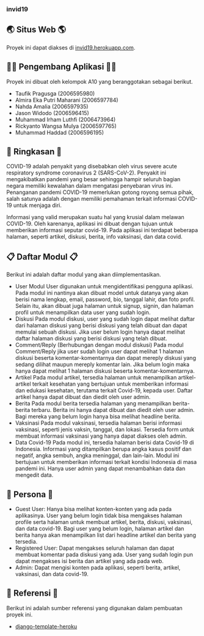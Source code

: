 ### invid19

## 🌏 Situs Web 🌎

Proyek ini dapat diakses di [invid19.herokuapp.com](http://invid19.herokuapp.com/).

## 👨‍💻 Pengembang Aplikasi 👩‍💻

Proyek ini dibuat oleh kelompok A10 yang beranggotakan sebagai berikut.

- Taufik Pragusga (2006595980)
- Almira Eka Putri Maharani (2006597784)
- Nahda Amalia (2006597935)
- Jason Widodo (2006596415)
- Muhammad Irham Luthfi (2006473964)
- Rickyanto Wangsa Mulya (2006597765)
- Muhammad Haddad (2006596195)

## 📃 Ringkasan 📃

COVID-19 adalah penyakit yang disebabkan oleh virus severe acute respiratory syndrome coronavirus 2 (SARS-CoV-2). Penyakit ini mengakibatkan pandemi yang besar sehingga hampir seluruh bagian negara memiliki kewalahan dalam mengatasi penyebaran virus ini. Penanganan pandemi COVID-19 memerlukan gotong royong semua pihak, salah satunya adalah dengan memiliki pemahaman terkait informasi COVID-19 untuk menjaga diri.

Informasi yang valid merupakan suatu hal yang krusial dalam melawan COVID-19. Oleh karenanya, aplikasi ini dibuat dengan tujuan untuk memberikan informasi seputar covid-19. Pada aplikasi ini terdapat beberapa halaman, seperti artikel, diskusi, berita, info vaksinasi, dan data covid.

## 📋 Daftar Modul 📋

Berikut ini adalah daftar modul yang akan diimplementasikan.

- User
  Modul User digunakan untuk mengidentifikasi pengguna aplikasi. Pada modul ini nantinya akan dibuat model untuk datanya yang akan berisi nama lengkap, email, password, bio, tanggal lahir, dan foto profil. Selain itu, akan dibuat juga halaman untuk signup, signin, dan halaman profil untuk menampilkan data user yang sudah login.
- Diskusi
  Pada modul diskusi, user yang sudah login dapat melihat daftar dari halaman diskusi yang berisi diskusi yang telah dibuat dan dapat memulai sebuah diskusi. Jika user belum login hanya dapat melihat daftar halaman diskusi yang berisi diskusi yang telah dibuat.
- Comment/Reply (Berhubungan dengan modul diskusi)
  Pada modul Comment/Reply jika user sudah login user dapat melihat 1 halaman diskusi beserta komentar-komentarnya dan dapat mereply diskusi yang sedang dilihat maupun mereply komentar lain. Jika belum login maka hanya dapat melihat 1 halaman diskusi beserta komentar-komentarnya.
- Artikel
  Pada modul artikel, tersedia halaman untuk menampilkan artikel-artikel terkait kesehatan yang bertujuan untuk memberikan informasi dan edukasi kesehatan, terutama terkait Covid-19, kepada user. Daftar artikel hanya dapat dibuat dan diedit oleh user admin.
- Berita
  Pada modul berita tersedia halaman yang menampilkan berita-berita terbaru. Berita ini hanya dapat dibuat dan diedit oleh user admin. Bagi mereka yang belum login hanya bisa melihat headline berita.
- Vaksinasi
  Pada modul vaksinasi, tersedia halaman berisi informasi vaksinasi, seperti jenis vaksin, tanggal, dan lokasi. Tersedia form untuk membuat informasi vaksinasi yang hanya dapat diakses oleh admin.
- Data Covid-19
  Pada modul ini, tersedia halaman berisi data Covid-19 di Indonesia. Informasi yang ditampilkan berupa angka kasus positif dan negatif, angka sembuh, angka meninggal, dan lain-lain. Modul ini bertujuan untuk memberikan informasi terkait kondisi Indonesia di masa pandemi ini. Hanya user admin yang dapat menambahkan data dan mengedit data.

## 👥 Persona 👥

- Guest User:
  Hanya bisa melihat konten-konten yang ada pada aplikasinya. User yang belum login tidak bisa mengakses halaman profile serta halaman untuk membuat artikel, berita, diskusi, vaksinasi, dan data covid-19. Bagi user yang belum login, halaman artikel dan berita hanya akan menampilkan list dari headline artikel dan berita yang tersedia.
- Registered User:
  Dapat mengakses seluruh halaman dan dapat membuat komentar pada diskusi yang ada. User yang sudah login pun dapat mengakses isi berita dan artikel yang ada pada web.
- Admin:
  Dapat mengisi konten pada aplikasi, seperti berita, artikel, vaksinasi, dan data covid-19.

## 📑 Referensi 📑

Berikut ini adalah sumber referensi yang digunakan dalam pembuatan proyek ini.

- [django-template-heroku](https://github.com/laymonage/django-template-heroku)
